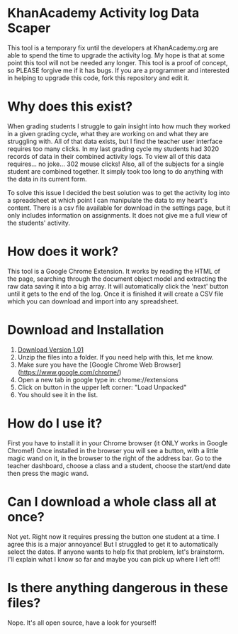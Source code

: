 # KhanAcademy Activity log Data Scaper

This tool is a temporary fix until the developers at KhanAcademy.org are able to spend the time to upgrade the activity log. My hope is that at some point this tool will not be needed any longer. This tool is a proof of concept, so PLEASE forgive me if it has bugs. If you are a programmer and interested in helping to upgrade this code, fork this repository and edit it.

# Why does this exist?
When grading students I struggle to gain insight into how much they worked in a given grading cycle, what they are working on and what they are struggling with. All of that data exists, but I find the teacher user interface requires too many clicks. In my last grading cycle my students had 3020 records of data in their combined activity logs. To view all of this data requires... no joke... 302 mouse clicks! Also, all of the subjects for a single student are combined together. It simply took too long to do anything with the data in its current form.

To solve this issue I decided the best solution was to get the activity log into a spreadsheet at which point I can manipulate the data to my heart's content. There is a csv file available for download in the settings page, but it only includes information on assignments. It does not give me a full view of the students' activity. 

# How does it work?
This tool is a Google Chrome Extension. It works by reading the HTML of the page, searching through the document object model and extracting the raw data saving it into a big array. It will automatically click the 'next' button until it gets to the end of the log. Once it is finished it will create a CSV file which you can download and import into any spreadsheet.

# Download and Installation

1. [Download Version 1.01](https://github.com/zenmanenergy/KhanAcademy/archive/1.01.zip)
2. Unzip the files into a folder. If you need help with this, let me know.
3. Make sure you have the [Google Chrome Web Browser] (https://www.google.com/chrome/)
4. Open a new tab in google type in: chrome://extensions
5. Click on button in the upper left corner: "Load Unpacked"
6. You should see it in the list.

# How do I use it?
First you have to install it in your Chrome browser (it ONLY works in Google Chrome!) Once installed in the browser you will see a button, with a little magic wand on it, in the browser to the right of the address bar. Go to the teacher dashboard, choose a class and a student, choose the start/end date then press the magic wand. 


# Can I download a whole class all at once?
Not yet. Right now it requires pressing the button one student at a time. I agree this is a major annoyance! But I struggled to get it to automatically select the dates. If anyone wants to help fix that problem, let's brainstorm. I'll explain what I know so far and maybe you can pick up where I left off! 

# Is there anything dangerous in these files?
Nope. It's all open source, have a look for yourself!
